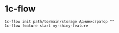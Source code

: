 # 1c-flow

```
1c-flow init path/to/main/storage Администратор ""
1c-flow feature start my-shiny-feature
```
